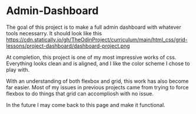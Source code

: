 # Admin-Dashboard

The goal of this project is to make a full admin dashboard with whatever tools necessarry.
It should look like this https://cdn.statically.io/gh/TheOdinProject/curriculum/main/html_css/grid-lessons/project-dashboard/dashboard-project.png


At completion, this project is one of my most impressive works of css. Everything looks clean and is aligned, and I like the color scheme I chose to play with. 

With an understanding of both flexbox and grid, this work has also become far easier. Most of my issues in previous projects came from trying to force flexbox to do things that grid can accompliosh with no issue. 

In the future I may come back to this page and make it functional. 